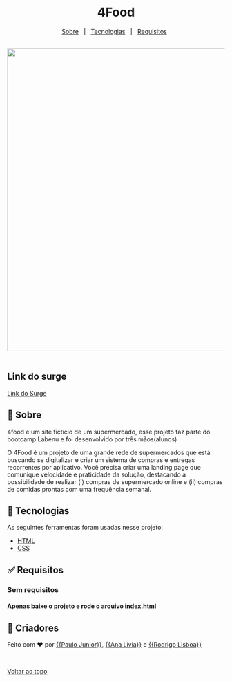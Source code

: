 <div align="center" id="top"> 

  &#xa0;

</div>

<h1 align="center">4Food</h1>


<p align="center">
  <a href="#dart-about">Sobre</a> &#xa0; | &#xa0; 
  <a href="#rocket-technologies">Tecnologias</a> &#xa0; | &#xa0;
  <a href="#white_check_mark-requirements">Requisitos</a> &#xa0;
</p>
<br>
 <div align="center">
  <img src="https://user-images.githubusercontent.com/92147177/163867987-d436cbf7-3122-4ffe-9e51-e5cde9e55e37.png" width= "700px">
</div>

<br>

## Link do surge
[Link do Surge](http://half-ink.surge.sh/)

## :dart: Sobre ##

4food é um site fictício de um supermercado, esse projeto faz parte do bootcamp Labenu e foi desenvolvido por três mãos(alunos)

O 4Food é um projeto de uma grande rede de supermercados que está buscando se digitalizar e criar um sistema de compras e entregas recorrentes por aplicativo. Você precisa criar uma landing page que comunique velocidade e praticidade da solução, destacando a possibilidade de realizar (i) compras de supermercado online e (ii) compras de comidas prontas com uma frequência semanal.

## :rocket: Tecnologias ##

As seguintes ferramentas foram usadas nesse projeto:

- [HTML](https://www.w3.org/standards/webdesign/htmlcss)
- [CSS](https://www.w3.org/standards/webdesign/htmlcss)


## :white_check_mark: Requisitos ##

### Sem requisitos
#### Apenas baixe o projeto e rode o arquivo index.html

## :checkered_flag: Criadores ##

Feito com :heart: por <a href="https://github.com/{{PauloJunior10}}" target="_blank">{{Paulo Junior}}</a>, <a href="https://github.com/{{Xoxo31}}" target="_blank">{{Ana Lívia}}</a> e <a href="https://github.com/{{RodrigoLisboa6}}" target="_blank">{{Rodrigo Lisboa}}</a>

&#xa0;

<a href="#top">Voltar ao topo</a>

